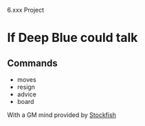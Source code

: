6.xxx Project

If Deep Blue could talk
=======================

Commands
--------
- moves
- resign
- advice
- board


With a GM mind provided by [Stockfish][stockfish]

[stockfish]: http://stockfishchess.org/
